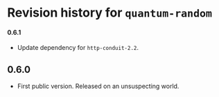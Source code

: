 # Revision history for `quantum-random`

#### 0.6.1

* Update dependency for `http-conduit-2.2`.

## 0.6.0

* First public version. Released on an unsuspecting world.
